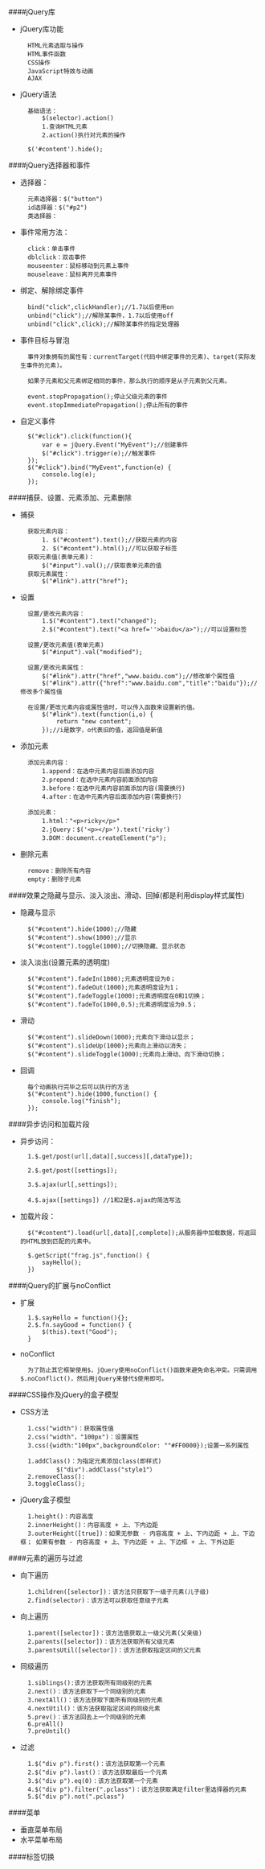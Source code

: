 


####jQuery库

* jQuery库功能

		HTML元素选取与操作
		HTML事件函数
		CSS操作
		JavaScript特效与动画
		AJAX
		
* jQuery语法

		基础语法：
			$(selector).action()
			1.查询HTML元素
			2.action()执行对元素的操作
	
		$('#content').hide();

####jQuery选择器和事件

* 选择器：

		元素选择器：$("button")
		id选择器：$("#p2")
		类选择器：
* 事件常用方法：
	
		click：单击事件
		dblclick：双击事件
		mouseenter：鼠标移动到元素上事件
		mouseleave：鼠标离开元素事件

* 绑定、解除绑定事件

		bind("click",clickHandler);//1.7以后使用on
		unbind("click");//解除某事件，1.7以后使用off
		unbind("click",click);//解除某事件的指定处理器
* 事件目标与冒泡

		事件对象拥有的属性有：currentTarget(代码中绑定事件的元素)、target(实际发生事件的元素)。

		如果子元素和父元素绑定相同的事件，那么执行的顺序是从子元素到父元素。

		event.stopPropagation();停止父级元素的事件
		event.stopImmediatePropagation();停止所有的事件
* 自定义事件
		
		$("#click").click(function(){
			var e = jQuery.Event("MyEvent");//创建事件
			$("#click").trigger(e);//触发事件
		});
		$("#click").bind("MyEvent",function(e) {
			console.log(e);
		});


####捕获、设置、元素添加、元素删除

* 捕获

		获取元素内容：
			1. $("#content").text();//获取元素的内容
			2. $("#content").html();//可以获取子标签
		获取元素值(表单元素)：
			$("#input").val();//获取表单元素的值
		获取元素属性：
			$("#link").attr("href");		
	
* 设置

		设置/更改元素内容：
			1.$("#content").text("changed");
			2.$("#content").text("<a href=''>baidu</a>");//可以设置标签
		
		设置/更改元素值(表单元素)
			$("#input").val("modified");
		
		设置/更改元素属性：
			$("#link").attr("href","www.baidu.com");//修改单个属性值
			$("#link").attr({"href":"www.baidu.com","title":"baidu"});//修改多个属性值

		在设置/更改元素内容或属性值时，可以传入函数来设置新的值。
			$("#link").text(function(i,o) {
				return "new content";
			});//i是数字，o代表旧的值，返回值是新值

* 添加元素

		添加元素内容：
			1.append：在选中元素内容后面添加内容
			2.prepend：在选中元素内容前面添加内容
			3.before：在选中元素内容前面添加内容(需要换行)
			4.after：在选中元素内容后面添加内容(需要换行)
		
		添加元素：
			1.html："<p>ricky</p>"
			2.jQuery：$('<p></p>').text('ricky')
			3.DOM：document.createElement("p");
				
		
* 删除元素

		remove：删除所有内容
		empty：删除子元素

####效果之隐藏与显示、淡入淡出、滑动、回掉(都是利用display样式属性)

* 隐藏与显示

		$("#content").hide(1000);//隐藏
		$("#content").show(1000);//显示
		$("#content").toggle(1000);//切换隐藏、显示状态
* 淡入淡出(设置元素的透明度)

		$("#content").fadeIn(1000);元素透明度设为0；
		$("#content").fadeOut(1000);元素透明度设为1；
		$("#content").fadeToggle(1000);元素透明度在0和1切换；
		$("#content").fadeTo(1000,0.5);元素透明度设为0.5；
* 滑动

		$("#content").slideDown(1000);元素向下滑动以显示；
		$("#content").slideUp(1000);元素向上滑动以消失；
		$("#content").slideToggle(1000);元素向上滑动、向下滑动切换；
* 回调

		每个动画执行完毕之后可以执行的方法
		$("#content").hide(1000,function() {
			console.log("finish");
		});
		

####异步访问和加载片段

* 异步访问：

		1.$.get/post(url[,data][,success][,dataType]);
		
		2.$.get/post([settings]);
		
		3.$.ajax(url[,settings]);
		
		4.$.ajax([settings]) //1和2是$.ajax的简洁写法
* 加载片段：

		$("#content").load(url[,data][,complete]);从服务器中加载数据，将返回的HTML放到匹配的元素中。

		$.getScript("frag.js",function() {
			sayHello();
		})

####jQuery的扩展与noConflict

* 扩展

		1.$.sayHello = function(){};
		2.$.fn.sayGood = function() {
			$(this).text("Good");
		}
* noConflict

		为了防止其它框架使用$，jQuery使用noConflict()函数来避免命名冲突。只需调用$.noConflict()，然后用jQuery来替代$使用即可。

####CSS操作及jQuery的盒子模型

* CSS方法

		1.css("width")：获取属性值
		2.css("width"，"100px")：设置属性
		3.css({width:"100px",backgroundColor: ""#FF0000});设置一系列属性
		
		1.addClass()：为指定元素添加class(即样式)
				$("div").addClass("style1"）		
		2.removeClass():
		3.toggleClass();
* jQuery盒子模型

		1.height()：内容高度
		2.innerHeight()：内容高度 + 上、下内边距
		3.outerHeight([true])：如果无参数 - 内容高度 + 上、下内边距 + 上、下边框； 如果有参数 - 内容高度 + 上、下内边距 + 上、下边框 + 上、下外边距

####元素的遍历与过滤

* 向下遍历

		1.children([selector])：该方法只获取下一级子元素(儿子级)
		2.find(selector)：该方法可以获取任意级子元素
* 向上遍历

		1.parent([selector])：该方法值获取上一级父元素(父亲级)
		2.parents([selector])：该方法获取所有父级元素
		3.parentsUtil([selector])：该方法获取指定区间的父元素
* 同级遍历

		1.siblings():该方法获取所有同级别的元素
		2.next()：该方法获取下一个同级别的元素
		3.nextAll()：该方法获取下面所有同级别的元素
		4.nextUtil()：该方法获取指定区间的同级元素
		5.prev()：该方法回去上一个同级别的元素
		6.preAll()
		7.preUntil()
* 过滤

		1.$("div p").first()：该方法获取第一个元素
		2.$("div p").last()：该方法获取最后一个元素
		3.$("div p").eq(0)：该方法获取第一个元素
		4.$("div p").filter(".pclass")：该方法获取满足filter里选择器的元素
		5.$("div p").not(".pclass")


####菜单

* 垂直菜单布局
* 水平菜单布局

####标签切换

